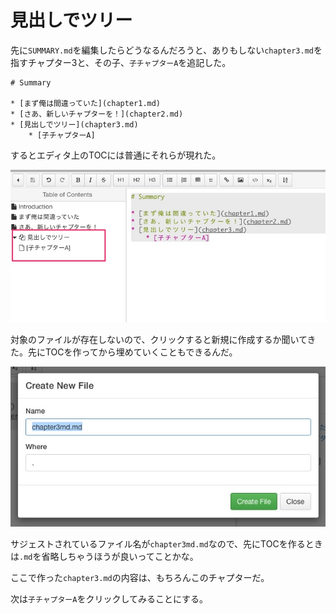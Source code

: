 # 見出しでツリー

先に`SUMMARY.md`を編集したらどうなるんだろうと、ありもしない`chapter3.md`を指すチャプター3と、その子、`子チャプターA`を追記した。

```
# Summary

* [まず俺は間違っていた](chapter1.md)
* [さあ、新しいチャプターを！](chapter2.md)
* [見出しでツリー](chapter3.md)
    * [子チャプターA]
```

するとエディタ上のTOCには普通にそれらが現れた。

![](new_chapter_without_file.jpg)

対象のファイルが存在しないので、クリックすると新規に作成するか聞いてきた。先にTOCを作ってから埋めていくこともできるんだ。


![](create_chapter3.jpg)

サジェストされているファイル名が`chapter3md.md`なので、先にTOCを作るときは`.md`を省略しちゃうほうが良いってことかな。


ここで作った`chapter3.md`の内容は、もちろんこのチャプターだ。

次は`子チャプターA`をクリックしてみることにする。